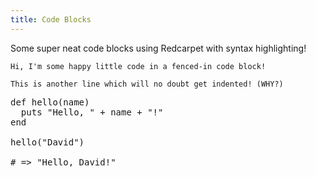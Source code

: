 ```yaml
---
title: Code Blocks
---
```


Some super neat code blocks using Redcarpet with syntax highlighting!

~~~
Hi, I'm some happy little code in a fenced-in code block!

This is another line which will no doubt get indented! (WHY?)
~~~

<pre data-language="ruby">def hello(name)
  puts "Hello, " + name + "!"
end

hello("David")

# => "Hello, David!"</pre>
